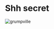 # Shh secret
![grumpville](https://user-images.githubusercontent.com/91167003/236375567-d509f034-4377-492d-ac91-d5e2ac2c04b4.png)
